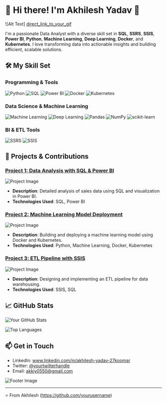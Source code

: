 # 👋 Hi there! I'm Akhilesh Yadav 👋


![Alt Text] [direct_link_to_your_gif](https://www.google.com/url?sa=i&url=https%3A%2F%2Fyoucab.lk%2F%3Fw%3Dconvert-video-to-transparent-background-gifs-gif-to-video-uu-NxwYQ4uV&psig=AOvVaw0aR7svMWdwzvrsTbshuvod&ust=1716459447103000&source=images&cd=vfe&opi=89978449&ved=0CBEQjRxqGAoTCNinqu6DoYYDFQAAAAAdAAAAABCMAQ)


I'm a passionate Data Analyst with a diverse skill set in **SQL**, **SSRS**, **SSIS**, **Power BI**, **Python**, **Machine Learning**, **Deep Learning**, **Docker**, and **Kubernetes**. I love transforming data into actionable insights and building efficient, scalable solutions.

## 🛠️ My Skill Set

### Programming & Tools
![Python](https://img.shields.io/badge/Python-3776AB?style=for-the-badge&logo=python&logoColor=white)
![SQL](https://img.shields.io/badge/SQL-003B57?style=for-the-badge&logo=sql&logoColor=white)
![Power BI](https://img.shields.io/badge/Power%20BI-F2C811?style=for-the-badge&logo=power-bi&logoColor=white)
![Docker](https://img.shields.io/badge/Docker-2496ED?style=for-the-badge&logo=docker&logoColor=white)
![Kubernetes](https://img.shields.io/badge/Kubernetes-326CE5?style=for-the-badge&logo=kubernetes&logoColor=white)

### Data Science & Machine Learning
![Machine Learning](https://img.shields.io/badge/Machine%20Learning-FF6F00?style=for-the-badge&logo=machine-learning&logoColor=white)
![Deep Learning](https://img.shields.io/badge/Deep%20Learning-8A2BE2?style=for-the-badge&logo=deep-learning&logoColor=white)
![Pandas](https://img.shields.io/badge/Pandas-150458?style=for-the-badge&logo=pandas&logoColor=white)
![NumPy](https://img.shields.io/badge/NumPy-013243?style=for-the-badge&logo=numpy&logoColor=white)
![scikit-learn](https://img.shields.io/badge/scikit--learn-F7931E?style=for-the-badge&logo=scikit-learn&logoColor=white)

### BI & ETL Tools
![SSRS](https://img.shields.io/badge/SSRS-0078D4?style=for-the-badge&logo=ssrs&logoColor=white)
![SSIS](https://img.shields.io/badge/SSIS-FF6F00?style=for-the-badge&logo=ssis&logoColor=white)

## 🌟 Projects & Contributions

### [Project 1: Data Analysis with SQL & Power BI](https://github.com/yourusername/project1)
![Project Image](https://via.placeholder.com/400x200.png?text=Project+1+Image)
- **Description**: Detailed analysis of sales data using SQL and visualization in Power BI.
- **Technologies Used**: SQL, Power BI

### [Project 2: Machine Learning Model Deployment](https://github.com/yourusername/project2)
![Project Image](https://via.placeholder.com/400x200.png?text=Project+2+Image)
- **Description**: Building and deploying a machine learning model using Docker and Kubernetes.
- **Technologies Used**: Python, Machine Learning, Docker, Kubernetes

### [Project 3: ETL Pipeline with SSIS](https://github.com/yourusername/project3)
![Project Image](https://via.placeholder.com/400x200.png?text=Project+3+Image)
- **Description**: Designing and implementing an ETL pipeline for data warehousing.
- **Technologies Used**: SSIS, SQL

## 📈 GitHub Stats

![Your GitHub Stats](https://github-readme-stats.vercel.app/api?username=yourusername&show_icons=true&theme=radical)

![Top Languages](https://github-readme-stats.vercel.app/api/top-langs/?username=yourusername&layout=compact&theme=radical)


## 📫 Get in Touch

- LinkedIn: www.linkedin.com/in/akhilesh-yadav-27koomar
- Twitter: [@yourtwitterhandle](https://twitter.com/yourtwitterhandle)
- Email: akkiy0550@gmail.com

![Footer Image](https://via.placeholder.com/800x100.png?text=Thanks+for+visiting!)

---

⭐️ From Akhilesh (https://github.com/yourusername)
